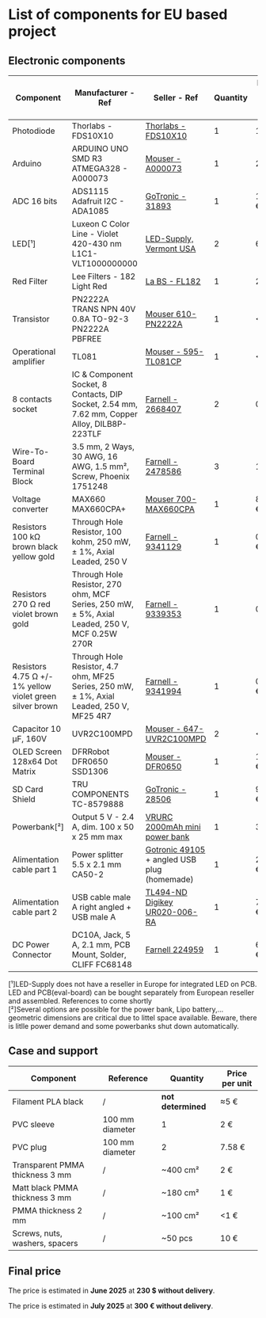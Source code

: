 # List of components for EU based project

## Electronic components

| Component | Manufacturer - Ref | Seller - Ref | Quantity | Price per unit (€) |
|-----------|---------------------|--------------|----------|--------------------|
| Photodiode | Thorlabs - FDS10X10 | [Thorlabs - FDS10X10](https://www.thorlabs.com/thorproduct.cfm?partnumber=FDS10X10) | 1 | 122 € |
| Arduino | ARDUINO UNO SMD R3 ATMEGA328 - A000073 | [Mouser - A000073](https://www.mouser.fr/ProductDetail/782-A000073) | 1 | 22 € |
| ADC 16 bits | ADS1115 Adafruit I2C - ADA1085 | [GoTronic - 31893](https://www.gotronic.fr/art-module-4-canaux-analogiques-i2c-ada1085-21114.htm) | 1 | 19.90 € |
| LED[¹] | Luxeon C Color Line - Violet 420-430 nm L1C1-VLT1000000000 | [LED-Supply, Vermont USA](https://www.ledsupply.com/leds/luxeon-c-color-leds) | 2 | 6 $ |
| Red Filter | Lee Filters - 182 Light Red | [La BS - FL182](https://www.la-bs.com/ArticleDetails.aspx?Code=FL182) | 1 | 20 € |
| Transistor | PN2222A TRANS NPN 40V 0.8A TO-92-3 PN2222A PBFREE | [Mouser 610-PN2222A](https://www.mouser.fr/ProductDetail/610-PN2222A) | 1 | <1 € |
| Operational amplifier | TL081 | [Mouser - 595-TL081CP](https://www.mouser.fr/ProductDetail/595-TL081CP) | 1 | <1 € |
| 8 contacts socket | IC & Component Socket, 8 Contacts, DIP Socket, 2.54 mm, 7.62 mm, Copper Alloy, DILB8P-223TLF | [ Farnell - 2668407 ](https://fr.farnell.com/en-FR/amphenol-icc-fci/dilb8p-223tlf/dip-socket-8pos-2row-2-54mm-th/dp/2668407) | 2 | 0.2 € |
| Wire-To-Board Terminal Block | 3.5 mm, 2 Ways, 30 AWG, 16 AWG, 1.5 mm², Screw, Phoenix 1751248 | [Farnell - 2478586](https://fr.farnell.com/en-FR/phoenix-contact/mkds-1-2-3-5/tb-wire-to-brd-2pos-16awg/dp/2478586) | 3 | 1.3 € |
| Voltage converter | MAX660 MAX660CPA+ | [Mouser 700-MAX660CPA](https://www.mouser.fr/ProductDetail/700-MAX660CPA) | 1 | 8.39 € |
| Resistors 100 kΩ brown black yellow gold | Through Hole Resistor, 100 kohm, 250 mW, ± 1%, Axial Leaded, 250 V| [Farnell - 9341129](https://fr.farnell.com/en-FR/multicomp-pro/mf25-100k/res-100k-1-0-25w-axial-metal-film/dp/9341129) | 1 | 0.10 € |
| Resistors 270 Ω red violet brown gold | Through Hole Resistor, 270 ohm, MCF Series, 250 mW, ± 5%, Axial Leaded, 250 V, MCF 0.25W 270R | [Farnell - 9339353](https://fr.farnell.com/en-FR/multicomp-pro/mcf-0-25w-270r/res-270r-5-250mw-axial-carbon/dp/9339353) | 1 | 0.04€ |
| Resistors 4.75 Ω +/- 1% yellow violet green silver brown | Through Hole Resistor, 4.7 ohm, MF25 Series, 250 mW, ± 1%, Axial Leaded, 250 V, MF25 4R7 | [Farnell - 9341994](https://fr.farnell.com/en-FR/multicomp-pro/mf25-4r7/res-4r7-1-250mw-axial-metal-film/dp/9341994) | 1 | 0.12 € |
| Capacitor 10 μF, 160V | UVR2C100MPD | [Mouser - 647-UVR2C100MPD](https://www.mouser.fr/ProductDetail/647-UVR2C100MPD) | 2 | <1€ |
| OLED Screen 128x64 Dot Matrix | DFRRobot DFR0650 SSD1306 | [Mouser - DFR0650](https://www.mouser.fr/ProductDetail/DFRobot/DFR0650?qs=vmHwEFxEFR9nN6dqGZZLUA%3D%3D) | 1 | 13.05 € |
| SD Card Shield | TRU COMPONENTS TC-8579888 | [GoTronic - 28506](https://www.gotronic.fr/art-module-carte-sd-gt126-28506.htm) | 1 | 9.49 € |
| Powerbank[²] | Output 5 V - 2.4 A, dim. 100 x 50 x 25 mm max | [VRURC 2000mAh mini power bank](https://www.amazon.fr/gp/product/B099F29H7Y?smid=A2BNE5LRDUXQ6R&th=1) | 1 | 30 € |
| Alimentation cable part 1 | Power splitter 5.5 x 2.1 mm CA50-2 | [Gotronic 49105](https://www.gotronic.fr/art-dedoubleur-d-alimentation-5-5-x-2-1-mm-ca50-2-24581.htm) + angled USB plug (homemade) | 1 | 2.65 € |
| Alimentation cable part 2 | USB cable male A right angled + USB male A | [TL494-ND Digikey UR020-006-RA](https://www.digikey.fr/fr/products/detail/eaton-tripp-lite/UR020-006-RA/4767696) | 1 | 7.85 € |
| DC Power Connector| DC10A, Jack, 5 A, 2.1 mm, PCB Mount, Solder, CLIFF FC68148  | [Farnell 224959](https://fr.farnell.com/en-FR/cliff-electronic-components/fc68148/conn-dc-power-jack-2-1mm-5a-12v/dp/224959?CMP=GRHB-OCTOPART) | 1 | 6.57 € |


[¹]LED-Supply does not have a reseller in Europe for integrated LED on PCB. LED and PCB(eval-board) can be bought separately from European reseller and assembled. References to come shortly  
[²]Several options are possible for the power bank, Lipo battery,... geometric dimensions are critical due to littel space available. Beware, there is litlle power demand and some powerbanks shut down automatically.

## Case and support

| Component | Reference | Quantity | Price per unit |
|-----------|-----------|----------|----------------|
| Filament PLA black | / | **not determined** | ≈5 € |
| PVC sleeve | 100 mm diameter | 1 | 2 € |
| PVC plug | 100 mm diameter | 2 | 7.58 € |
| Transparent PMMA thickness 3 mm | / | ~400 cm² | 2 € |
| Matt black PMMA thickness 3 mm | / | ~180 cm² | 1 € |
| PMMA thickness 2 mm | / | ~100 cm² | <1 € |
| Screws, nuts, washers, spacers | / | ~50 pcs | 10 € |

## Final price

The price is estimated in **June 2025** at **230 $ without delivery**.

The price is estimated in **July 2025** at **300 € without delivery**.

